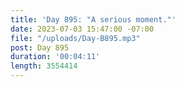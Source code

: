 ```yaml
---
title: 'Day 895: "A serious moment."'
date: 2023-07-03 15:47:00 -07:00
file: "/uploads/Day-B895.mp3"
post: Day 895
duration: '00:04:11'
length: 3554414
---
```


